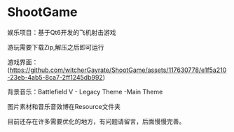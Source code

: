 # ShootGame
娱乐项目：基于Qt6开发的飞机射击游戏

游玩需要下载Zip,解压之后即可运行

游戏界面：(https://github.com/witcherGayrate/ShootGame/assets/117630778/e1f5a210-23eb-4ab5-8ca7-2ff1245db992)

背景音乐：Battlefield V - Legacy Theme -Main Theme

图片素材和音乐音效博在Resource文件夹

目前还存在许多需要优化的地方，有问题请留言，后面慢慢完善。

